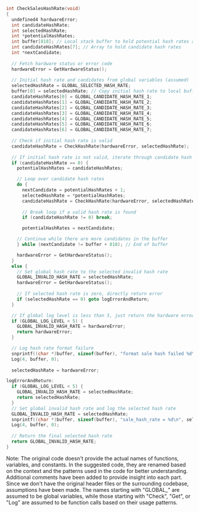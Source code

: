 ```c
int CheckSalesHashRate(void)
{
  undefined4 hardwareError;
  int candidateHashRate;
  int selectedHashRate;
  int *potentialHashRates;
  int buffer[818]; // Local stack buffer to hold potential hash rates and strings for output
  int candidateHashRates[7]; // Array to hold candidate hash rates
  int *nextCandidate;
  
  // Fetch hardware status or error code
  hardwareError = GetHardwareStatus();
  
  // Initial hash rate and candidates from global variables (assumed)
  selectedHashRate = GLOBAL_SELECTED_HASH_RATE;
  buffer[0] = selectedHashRate; // Copy initial hash rate to local buffer
  candidateHashRates[0] = GLOBAL_CANDIDATE_HASH_RATE_1;
  candidateHashRates[1] = GLOBAL_CANDIDATE_HASH_RATE_2;
  candidateHashRates[2] = GLOBAL_CANDIDATE_HASH_RATE_3;
  candidateHashRates[3] = GLOBAL_CANDIDATE_HASH_RATE_4;
  candidateHashRates[4] = GLOBAL_CANDIDATE_HASH_RATE_5;
  candidateHashRates[5] = GLOBAL_CANDIDATE_HASH_RATE_6;
  candidateHashRates[6] = GLOBAL_CANDIDATE_HASH_RATE_7;
 
  // Check if initial hash rate is valid
  candidateHashRate = CheckHashRate(hardwareError, selectedHashRate);
  
  // If initial hash rate is not valid, iterate through candidate hash rates
  if (candidateHashRate == 0) {
    potentialHashRates = candidateHashRates;

    // Loop over candidate hash rates
    do {
      nextCandidate = potentialHashRates + 1;
      selectedHashRate = *potentialHashRates;
      candidateHashRate = CheckHashRate(hardwareError, selectedHashRate);
      
      // Break loop if a valid hash rate is found
      if (candidateHashRate != 0) break;

      potentialHashRates = nextCandidate;

    // Continue while there are more candidates in the buffer
    } while (nextCandidate != buffer + 818); // End of buffer

    hardwareError = GetHardwareStatus();
  }
  else {
    // Set global hash rate to the selected invalid hash rate
    GLOBAL_INVALID_HASH_RATE = selectedHashRate;
    hardwareError = GetHardwareStatus();
    
    // If selected hash rate is zero, directly return error
    if (selectedHashRate == 0) goto logErrorAndReturn;
  }

  // If global log level is less than 5, just return the hardware error code
  if (GLOBAL_LOG_LEVEL < 5) {
    GLOBAL_INVALID_HASH_RATE = hardwareError;
    return hardwareError;
  }

  // Log hash rate format failure
  snprintf((char *)buffer, sizeof(buffer), "format sale hash failed %d\n", hardwareError);
  Log(4, buffer, 0);
  
  selectedHashRate = hardwareError;

logErrorAndReturn:
  if (GLOBAL_LOG_LEVEL < 5) {
    GLOBAL_INVALID_HASH_RATE = selectedHashRate;
    return selectedHashRate;
  }
  // Set global invalid hash rate and log the selected hash rate
  GLOBAL_INVALID_HASH_RATE = selectedHashRate;
  snprintf((char *)buffer, sizeof(buffer), "sale_hash_rate = %d\n", selectedHashRate);
  Log(4, buffer, 0);
  
  // Return the final selected hash rate
  return GLOBAL_INVALID_HASH_RATE;
}
```

Note: The original code doesn't provide the actual names of functions, variables, and constants. In the suggested code, they are renamed based on the context and the patterns used in the code for better understanding. Additional comments have been added to provide insight into each part. Since we don't have the original header files or the surrounding codebase, assumptions have been made. The names starting with "GLOBAL_" are assumed to be global variables, while those starting with "Check", "Get", or "Log" are assumed to be function calls based on their usage patterns.